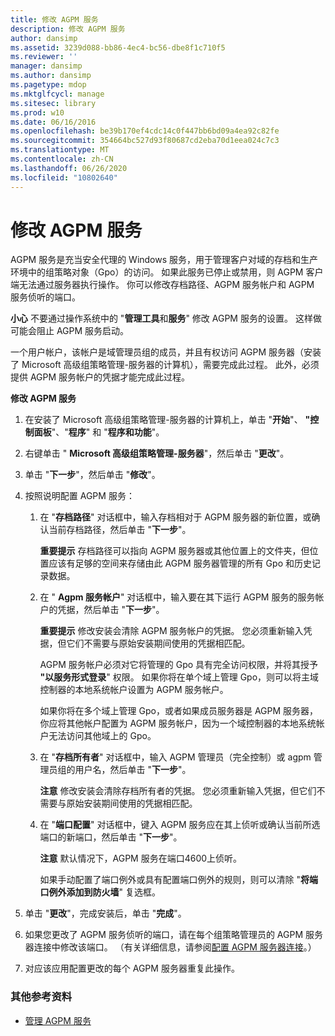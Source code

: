 ```yaml
---
title: 修改 AGPM 服务
description: 修改 AGPM 服务
author: dansimp
ms.assetid: 3239d088-bb86-4ec4-bc56-dbe8f1c710f5
ms.reviewer: ''
manager: dansimp
ms.author: dansimp
ms.pagetype: mdop
ms.mktglfcycl: manage
ms.sitesec: library
ms.prod: w10
ms.date: 06/16/2016
ms.openlocfilehash: be39b170ef4cdc14c0f447bb6bd09a4ea92c82fe
ms.sourcegitcommit: 354664bc527d93f80687cd2eba70d1eea024c7c3
ms.translationtype: MT
ms.contentlocale: zh-CN
ms.lasthandoff: 06/26/2020
ms.locfileid: "10802640"
---
```

# 修改 AGPM 服务


AGPM 服务是充当安全代理的 Windows 服务，用于管理客户对域的存档和生产环境中的组策略对象（Gpo）的访问。 如果此服务已停止或禁用，则 AGPM 客户端无法通过服务器执行操作。 你可以修改存档路径、AGPM 服务帐户和 AGPM 服务侦听的端口。

**小心** 不要通过操作系统中的 "**管理工具**和**服务**" 修改 AGPM 服务的设置。 这样做可能会阻止 AGPM 服务启动。

 

一个用户帐户，该帐户是域管理员组的成员，并且有权访问 AGPM 服务器（安装了 Microsoft 高级组策略管理-服务器的计算机），需要完成此过程。 此外，必须提供 AGPM 服务帐户的凭据才能完成此过程。

**修改 AGPM 服务**

1.  在安装了 Microsoft 高级组策略管理-服务器的计算机上，单击 "**开始**"、 **"控制面板**"、"**程序**" 和 "**程序和功能**"。

2.  右键单击 " **Microsoft 高级组策略管理-服务器**"，然后单击 "**更改**"。

3.  单击 "**下一步**"，然后单击 "**修改**"。

4.  按照说明配置 AGPM 服务：

    1.  在 "**存档路径**" 对话框中，输入存档相对于 AGPM 服务器的新位置，或确认当前存档路径，然后单击 "**下一步**"。

        **重要提示** 存档路径可以指向 AGPM 服务器或其他位置上的文件夹，但位置应该有足够的空间来存储由此 AGPM 服务器管理的所有 Gpo 和历史记录数据。

         

    2.  在 " **Agpm 服务帐户**" 对话框中，输入要在其下运行 AGPM 服务的服务帐户的凭据，然后单击 "**下一步**"。

        **重要提示** 修改安装会清除 AGPM 服务帐户的凭据。 您必须重新输入凭据，但它们不需要与原始安装期间使用的凭据相匹配。

        AGPM 服务帐户必须对它将管理的 Gpo 具有完全访问权限，并将其授予 **"以服务形式登录**" 权限。 如果你将在单个域上管理 Gpo，则可以将主域控制器的本地系统帐户设置为 AGPM 服务帐户。

        如果你将在多个域上管理 Gpo，或者如果成员服务器是 AGPM 服务器，你应将其他帐户配置为 AGPM 服务帐户，因为一个域控制器的本地系统帐户无法访问其他域上的 Gpo。

         

    3.  在 "**存档所有者**" 对话框中，输入 AGPM 管理员（完全控制）或 agpm 管理员组的用户名，然后单击 "**下一步**"。

        **注意** 修改安装会清除存档所有者的凭据。 您必须重新输入凭据，但它们不需要与原始安装期间使用的凭据相匹配。

         

    4.  在 "**端口配置**" 对话框中，键入 AGPM 服务应在其上侦听或确认当前所选端口的新端口，然后单击 "**下一步**"。

        **注意** 默认情况下，AGPM 服务在端口4600上侦听。

        如果手动配置了端口例外或具有配置端口例外的规则，则可以清除 "**将端口例外添加到防火墙**" 复选框。

         

5.  单击 "**更改**"，完成安装后，单击 "**完成**"。

6.  如果您更改了 AGPM 服务侦听的端口，请在每个组策略管理员的 AGPM 服务器连接中修改该端口。 （有关详细信息，请参阅[配置 AGPM 服务器连接](configure-agpm-server-connections-agpm40.md)。）

7.  对应该应用配置更改的每个 AGPM 服务器重复此操作。

### 其他参考资料

-   [管理 AGPM 服务](managing-the-agpm-service-agpm40.md)

 

 





